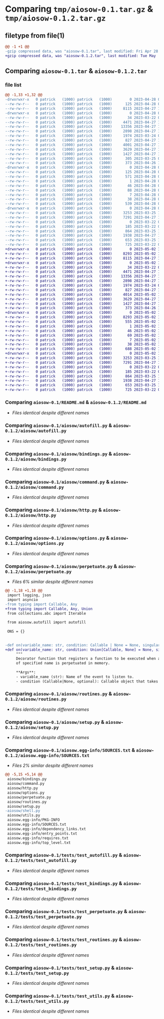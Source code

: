# Comparing `tmp/aiosow-0.1.tar.gz` & `tmp/aiosow-0.1.2.tar.gz`

## filetype from file(1)

```diff
@@ -1 +1 @@
-gzip compressed data, was "aiosow-0.1.tar", last modified: Fri Apr 28 06:00:08 2023, max compression
+gzip compressed data, was "aiosow-0.1.2.tar", last modified: Tue May  2 11:13:50 2023, max compression
```

## Comparing `aiosow-0.1.tar` & `aiosow-0.1.2.tar`

### file list

```diff
@@ -1,33 +1,32 @@
-drwxrwxr-x   0 patrick   (1000) patrick   (1000)        0 2023-04-28 06:00:08.390691 aiosow-0.1/
--rw-rw-r--   0 patrick   (1000) patrick   (1000)      125 2023-04-28 06:00:08.390691 aiosow-0.1/PKG-INFO
--rw-rw-r--   0 patrick   (1000) patrick   (1000)     8115 2023-04-27 12:46:26.000000 aiosow-0.1/README.md
-drwxrwxr-x   0 patrick   (1000) patrick   (1000)        0 2023-04-28 06:00:08.390691 aiosow-0.1/aiosow/
--rw-rw-r--   0 patrick   (1000) patrick   (1000)       34 2023-03-22 07:46:41.000000 aiosow-0.1/aiosow/__init__.py
--rw-rw-r--   0 patrick   (1000) patrick   (1000)     4471 2023-04-27 12:46:26.000000 aiosow-0.1/aiosow/autofill.py
--rw-rw-r--   0 patrick   (1000) patrick   (1000)    13356 2023-04-27 12:46:26.000000 aiosow-0.1/aiosow/bindings.py
--rw-rw-r--   0 patrick   (1000) patrick   (1000)     2898 2023-04-27 12:46:26.000000 aiosow-0.1/aiosow/command.py
--rw-rw-r--   0 patrick   (1000) patrick   (1000)     1974 2023-03-24 08:23:50.000000 aiosow-0.1/aiosow/http.py
--rw-rw-r--   0 patrick   (1000) patrick   (1000)      827 2023-04-27 12:46:26.000000 aiosow-0.1/aiosow/options.py
--rw-rw-r--   0 patrick   (1000) patrick   (1000)     4001 2023-04-27 12:46:26.000000 aiosow-0.1/aiosow/perpetuate.py
--rw-rw-r--   0 patrick   (1000) patrick   (1000)     3629 2023-04-27 12:46:26.000000 aiosow-0.1/aiosow/routines.py
--rw-rw-r--   0 patrick   (1000) patrick   (1000)     1427 2023-04-27 12:46:26.000000 aiosow-0.1/aiosow/setup.py
--rw-rw-r--   0 patrick   (1000) patrick   (1000)      305 2023-03-25 09:33:57.000000 aiosow-0.1/aiosow/shell.py
--rw-rw-r--   0 patrick   (1000) patrick   (1000)      373 2023-04-26 12:14:34.000000 aiosow-0.1/aiosow/utils.py
-drwxrwxr-x   0 patrick   (1000) patrick   (1000)        0 2023-04-28 06:00:08.390691 aiosow-0.1/aiosow.egg-info/
--rw-rw-r--   0 patrick   (1000) patrick   (1000)      125 2023-04-28 06:00:08.000000 aiosow-0.1/aiosow.egg-info/PKG-INFO
--rw-rw-r--   0 patrick   (1000) patrick   (1000)      571 2023-04-28 06:00:08.000000 aiosow-0.1/aiosow.egg-info/SOURCES.txt
--rw-rw-r--   0 patrick   (1000) patrick   (1000)        1 2023-04-28 06:00:08.000000 aiosow-0.1/aiosow.egg-info/dependency_links.txt
--rw-rw-r--   0 patrick   (1000) patrick   (1000)       46 2023-04-28 06:00:08.000000 aiosow-0.1/aiosow.egg-info/entry_points.txt
--rw-rw-r--   0 patrick   (1000) patrick   (1000)       88 2023-04-28 06:00:08.000000 aiosow-0.1/aiosow.egg-info/requires.txt
--rw-rw-r--   0 patrick   (1000) patrick   (1000)        7 2023-04-28 06:00:08.000000 aiosow-0.1/aiosow.egg-info/top_level.txt
--rw-rw-r--   0 patrick   (1000) patrick   (1000)       38 2023-04-28 06:00:08.390691 aiosow-0.1/setup.cfg
--rw-rw-r--   0 patrick   (1000) patrick   (1000)      539 2023-04-28 05:59:53.000000 aiosow-0.1/setup.py
-drwxrwxr-x   0 patrick   (1000) patrick   (1000)        0 2023-04-28 06:00:08.390691 aiosow-0.1/tests/
--rw-rw-r--   0 patrick   (1000) patrick   (1000)     3253 2023-03-25 11:26:27.000000 aiosow-0.1/tests/test_autofill.py
--rw-rw-r--   0 patrick   (1000) patrick   (1000)     7291 2023-04-27 12:46:26.000000 aiosow-0.1/tests/test_bindings.py
--rw-rw-r--   0 patrick   (1000) patrick   (1000)        0 2023-03-22 07:46:41.000000 aiosow-0.1/tests/test_command.py
--rw-rw-r--   0 patrick   (1000) patrick   (1000)      185 2023-03-22 07:46:41.000000 aiosow-0.1/tests/test_http.py
--rw-rw-r--   0 patrick   (1000) patrick   (1000)      864 2023-03-25 11:37:11.000000 aiosow-0.1/tests/test_perpetuate.py
--rw-rw-r--   0 patrick   (1000) patrick   (1000)     1938 2023-04-27 12:46:26.000000 aiosow-0.1/tests/test_routines.py
--rw-rw-r--   0 patrick   (1000) patrick   (1000)      653 2023-03-25 11:26:15.000000 aiosow-0.1/tests/test_setup.py
--rw-rw-r--   0 patrick   (1000) patrick   (1000)      725 2023-03-22 07:46:41.000000 aiosow-0.1/tests/test_utils.py
+drwxrwxr-x   0 patrick   (1000) patrick   (1000)        0 2023-05-02 11:13:50.315181 aiosow-0.1.2/
+-rw-rw-r--   0 patrick   (1000) patrick   (1000)     8293 2023-05-02 11:13:50.315181 aiosow-0.1.2/PKG-INFO
+-rw-rw-r--   0 patrick   (1000) patrick   (1000)     8115 2023-04-27 12:46:26.000000 aiosow-0.1.2/README.md
+drwxrwxr-x   0 patrick   (1000) patrick   (1000)        0 2023-05-02 11:13:50.315181 aiosow-0.1.2/aiosow/
+-rw-rw-r--   0 patrick   (1000) patrick   (1000)       34 2023-03-22 07:46:41.000000 aiosow-0.1.2/aiosow/__init__.py
+-rw-rw-r--   0 patrick   (1000) patrick   (1000)     4471 2023-04-27 12:46:26.000000 aiosow-0.1.2/aiosow/autofill.py
+-rw-rw-r--   0 patrick   (1000) patrick   (1000)    13356 2023-04-27 12:46:26.000000 aiosow-0.1.2/aiosow/bindings.py
+-rw-rw-r--   0 patrick   (1000) patrick   (1000)     2898 2023-04-27 12:46:26.000000 aiosow-0.1.2/aiosow/command.py
+-rw-rw-r--   0 patrick   (1000) patrick   (1000)     1974 2023-03-24 08:23:50.000000 aiosow-0.1.2/aiosow/http.py
+-rw-rw-r--   0 patrick   (1000) patrick   (1000)      827 2023-04-27 12:46:26.000000 aiosow-0.1.2/aiosow/options.py
+-rw-rw-r--   0 patrick   (1000) patrick   (1000)     4014 2023-05-02 11:11:02.000000 aiosow-0.1.2/aiosow/perpetuate.py
+-rw-rw-r--   0 patrick   (1000) patrick   (1000)     3629 2023-04-27 12:46:26.000000 aiosow-0.1.2/aiosow/routines.py
+-rw-rw-r--   0 patrick   (1000) patrick   (1000)     1427 2023-04-27 12:46:26.000000 aiosow-0.1.2/aiosow/setup.py
+-rw-rw-r--   0 patrick   (1000) patrick   (1000)      373 2023-04-26 12:14:34.000000 aiosow-0.1.2/aiosow/utils.py
+drwxrwxr-x   0 patrick   (1000) patrick   (1000)        0 2023-05-02 11:13:50.315181 aiosow-0.1.2/aiosow.egg-info/
+-rw-rw-r--   0 patrick   (1000) patrick   (1000)     8293 2023-05-02 11:13:50.000000 aiosow-0.1.2/aiosow.egg-info/PKG-INFO
+-rw-rw-r--   0 patrick   (1000) patrick   (1000)      555 2023-05-02 11:13:50.000000 aiosow-0.1.2/aiosow.egg-info/SOURCES.txt
+-rw-rw-r--   0 patrick   (1000) patrick   (1000)        1 2023-05-02 11:13:50.000000 aiosow-0.1.2/aiosow.egg-info/dependency_links.txt
+-rw-rw-r--   0 patrick   (1000) patrick   (1000)       46 2023-05-02 11:13:50.000000 aiosow-0.1.2/aiosow.egg-info/entry_points.txt
+-rw-rw-r--   0 patrick   (1000) patrick   (1000)       69 2023-05-02 11:13:50.000000 aiosow-0.1.2/aiosow.egg-info/requires.txt
+-rw-rw-r--   0 patrick   (1000) patrick   (1000)        7 2023-05-02 11:13:50.000000 aiosow-0.1.2/aiosow.egg-info/top_level.txt
+-rw-rw-r--   0 patrick   (1000) patrick   (1000)       38 2023-05-02 11:13:50.315181 aiosow-0.1.2/setup.cfg
+-rw-rw-r--   0 patrick   (1000) patrick   (1000)      688 2023-05-02 11:12:19.000000 aiosow-0.1.2/setup.py
+drwxrwxr-x   0 patrick   (1000) patrick   (1000)        0 2023-05-02 11:13:50.315181 aiosow-0.1.2/tests/
+-rw-rw-r--   0 patrick   (1000) patrick   (1000)     3253 2023-03-25 11:26:27.000000 aiosow-0.1.2/tests/test_autofill.py
+-rw-rw-r--   0 patrick   (1000) patrick   (1000)     7291 2023-04-27 12:46:26.000000 aiosow-0.1.2/tests/test_bindings.py
+-rw-rw-r--   0 patrick   (1000) patrick   (1000)        0 2023-03-22 07:46:41.000000 aiosow-0.1.2/tests/test_command.py
+-rw-rw-r--   0 patrick   (1000) patrick   (1000)      185 2023-03-22 07:46:41.000000 aiosow-0.1.2/tests/test_http.py
+-rw-rw-r--   0 patrick   (1000) patrick   (1000)      864 2023-03-25 11:37:11.000000 aiosow-0.1.2/tests/test_perpetuate.py
+-rw-rw-r--   0 patrick   (1000) patrick   (1000)     1938 2023-04-27 12:46:26.000000 aiosow-0.1.2/tests/test_routines.py
+-rw-rw-r--   0 patrick   (1000) patrick   (1000)      653 2023-03-25 11:26:15.000000 aiosow-0.1.2/tests/test_setup.py
+-rw-rw-r--   0 patrick   (1000) patrick   (1000)      725 2023-03-22 07:46:41.000000 aiosow-0.1.2/tests/test_utils.py
```

### Comparing `aiosow-0.1/README.md` & `aiosow-0.1.2/README.md`

 * *Files identical despite different names*

### Comparing `aiosow-0.1/aiosow/autofill.py` & `aiosow-0.1.2/aiosow/autofill.py`

 * *Files identical despite different names*

### Comparing `aiosow-0.1/aiosow/bindings.py` & `aiosow-0.1.2/aiosow/bindings.py`

 * *Files identical despite different names*

### Comparing `aiosow-0.1/aiosow/command.py` & `aiosow-0.1.2/aiosow/command.py`

 * *Files identical despite different names*

### Comparing `aiosow-0.1/aiosow/http.py` & `aiosow-0.1.2/aiosow/http.py`

 * *Files identical despite different names*

### Comparing `aiosow-0.1/aiosow/options.py` & `aiosow-0.1.2/aiosow/options.py`

 * *Files identical despite different names*

### Comparing `aiosow-0.1/aiosow/perpetuate.py` & `aiosow-0.1.2/aiosow/perpetuate.py`

 * *Files 6% similar despite different names*

```diff
@@ -1,18 +1,18 @@
 import logging, json
 import asyncio
-from typing import Callable, Any
+from typing import Callable, Any, Union
 from collections.abc import Iterable
 
 from aiosow.autofill import autofill
 
 ONS = {}
 
 
-def on(variable_name: str, condition: Callable | None = None, singularize=False):
+def on(variable_name: str, condition: Union[Callable, None] = None, singularize=False):
     """
     Decorator function that registers a function to be executed when a variable
     of specified name is perpetuated in memory.
 
     **Args**:
     - variable_name (str): Name of the event to listen to.
     - condition (Callable|None, optional): Callable object that takes the value
```

### Comparing `aiosow-0.1/aiosow/routines.py` & `aiosow-0.1.2/aiosow/routines.py`

 * *Files identical despite different names*

### Comparing `aiosow-0.1/aiosow/setup.py` & `aiosow-0.1.2/aiosow/setup.py`

 * *Files identical despite different names*

### Comparing `aiosow-0.1/aiosow.egg-info/SOURCES.txt` & `aiosow-0.1.2/aiosow.egg-info/SOURCES.txt`

 * *Files 2% similar despite different names*

```diff
@@ -5,15 +5,14 @@
 aiosow/bindings.py
 aiosow/command.py
 aiosow/http.py
 aiosow/options.py
 aiosow/perpetuate.py
 aiosow/routines.py
 aiosow/setup.py
-aiosow/shell.py
 aiosow/utils.py
 aiosow.egg-info/PKG-INFO
 aiosow.egg-info/SOURCES.txt
 aiosow.egg-info/dependency_links.txt
 aiosow.egg-info/entry_points.txt
 aiosow.egg-info/requires.txt
 aiosow.egg-info/top_level.txt
```

### Comparing `aiosow-0.1/tests/test_autofill.py` & `aiosow-0.1.2/tests/test_autofill.py`

 * *Files identical despite different names*

### Comparing `aiosow-0.1/tests/test_bindings.py` & `aiosow-0.1.2/tests/test_bindings.py`

 * *Files identical despite different names*

### Comparing `aiosow-0.1/tests/test_perpetuate.py` & `aiosow-0.1.2/tests/test_perpetuate.py`

 * *Files identical despite different names*

### Comparing `aiosow-0.1/tests/test_routines.py` & `aiosow-0.1.2/tests/test_routines.py`

 * *Files identical despite different names*

### Comparing `aiosow-0.1/tests/test_setup.py` & `aiosow-0.1.2/tests/test_setup.py`

 * *Files identical despite different names*

### Comparing `aiosow-0.1/tests/test_utils.py` & `aiosow-0.1.2/tests/test_utils.py`

 * *Files identical despite different names*

